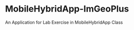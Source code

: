 MobileHybridApp-ImGeoPlus
=========================

An Application for Lab Exercise in MobileHybridApp Class